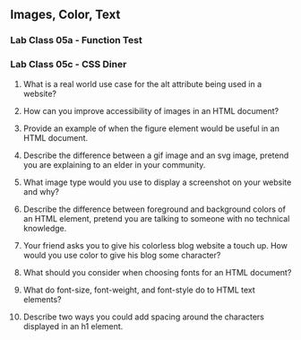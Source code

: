 ## Images, Color, Text

### Lab Class 05a - Function Test

### Lab Class 05c  - CSS Diner 


1. What is a real world use case for the alt attribute being used in a website?  

2. How can you improve accessibility of images in an HTML document?  

3. Provide an example of when the figure element would be useful in an HTML document.  

4. Describe the difference between a gif image and an svg image, pretend you are
explaining to an elder in your community.  

5. What image type would you use to display a screenshot on your website and why?  

6. Describe the difference between foreground and background colors of an HTML element, pretend you are talking to someone with no technical knowledge.  

7. Your friend asks you to give his colorless blog website a touch up. How would you use color to give his blog some character?  

8. What should you consider when choosing fonts for an HTML document?  

9. What do font-size, font-weight, and font-style do to HTML text elements?  

10. Describe two ways you could add spacing around the characters displayed in an h1 element.  
